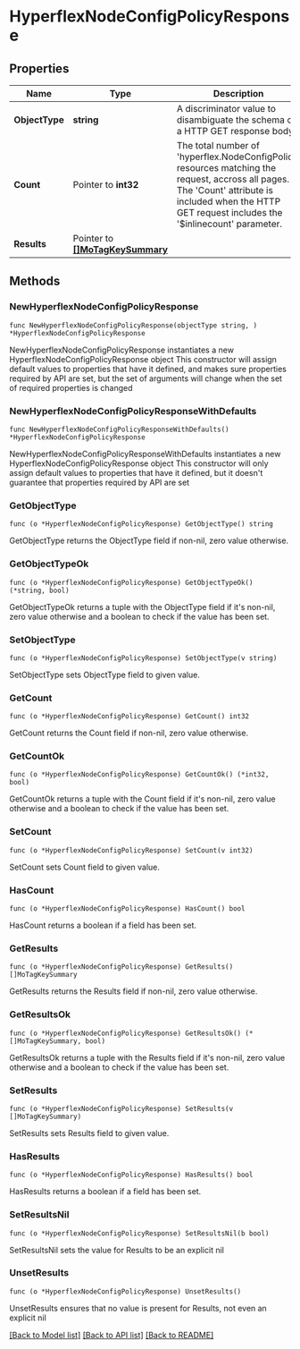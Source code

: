 # HyperflexNodeConfigPolicyResponse

## Properties

Name | Type | Description | Notes
------------ | ------------- | ------------- | -------------
**ObjectType** | **string** | A discriminator value to disambiguate the schema of a HTTP GET response body. | 
**Count** | Pointer to **int32** | The total number of &#39;hyperflex.NodeConfigPolicy&#39; resources matching the request, accross all pages. The &#39;Count&#39; attribute is included when the HTTP GET request includes the &#39;$inlinecount&#39; parameter. | [optional] 
**Results** | Pointer to [**[]MoTagKeySummary**](MoTagKeySummary.md) |  | [optional] 

## Methods

### NewHyperflexNodeConfigPolicyResponse

`func NewHyperflexNodeConfigPolicyResponse(objectType string, ) *HyperflexNodeConfigPolicyResponse`

NewHyperflexNodeConfigPolicyResponse instantiates a new HyperflexNodeConfigPolicyResponse object
This constructor will assign default values to properties that have it defined,
and makes sure properties required by API are set, but the set of arguments
will change when the set of required properties is changed

### NewHyperflexNodeConfigPolicyResponseWithDefaults

`func NewHyperflexNodeConfigPolicyResponseWithDefaults() *HyperflexNodeConfigPolicyResponse`

NewHyperflexNodeConfigPolicyResponseWithDefaults instantiates a new HyperflexNodeConfigPolicyResponse object
This constructor will only assign default values to properties that have it defined,
but it doesn't guarantee that properties required by API are set

### GetObjectType

`func (o *HyperflexNodeConfigPolicyResponse) GetObjectType() string`

GetObjectType returns the ObjectType field if non-nil, zero value otherwise.

### GetObjectTypeOk

`func (o *HyperflexNodeConfigPolicyResponse) GetObjectTypeOk() (*string, bool)`

GetObjectTypeOk returns a tuple with the ObjectType field if it's non-nil, zero value otherwise
and a boolean to check if the value has been set.

### SetObjectType

`func (o *HyperflexNodeConfigPolicyResponse) SetObjectType(v string)`

SetObjectType sets ObjectType field to given value.


### GetCount

`func (o *HyperflexNodeConfigPolicyResponse) GetCount() int32`

GetCount returns the Count field if non-nil, zero value otherwise.

### GetCountOk

`func (o *HyperflexNodeConfigPolicyResponse) GetCountOk() (*int32, bool)`

GetCountOk returns a tuple with the Count field if it's non-nil, zero value otherwise
and a boolean to check if the value has been set.

### SetCount

`func (o *HyperflexNodeConfigPolicyResponse) SetCount(v int32)`

SetCount sets Count field to given value.

### HasCount

`func (o *HyperflexNodeConfigPolicyResponse) HasCount() bool`

HasCount returns a boolean if a field has been set.

### GetResults

`func (o *HyperflexNodeConfigPolicyResponse) GetResults() []MoTagKeySummary`

GetResults returns the Results field if non-nil, zero value otherwise.

### GetResultsOk

`func (o *HyperflexNodeConfigPolicyResponse) GetResultsOk() (*[]MoTagKeySummary, bool)`

GetResultsOk returns a tuple with the Results field if it's non-nil, zero value otherwise
and a boolean to check if the value has been set.

### SetResults

`func (o *HyperflexNodeConfigPolicyResponse) SetResults(v []MoTagKeySummary)`

SetResults sets Results field to given value.

### HasResults

`func (o *HyperflexNodeConfigPolicyResponse) HasResults() bool`

HasResults returns a boolean if a field has been set.

### SetResultsNil

`func (o *HyperflexNodeConfigPolicyResponse) SetResultsNil(b bool)`

 SetResultsNil sets the value for Results to be an explicit nil

### UnsetResults
`func (o *HyperflexNodeConfigPolicyResponse) UnsetResults()`

UnsetResults ensures that no value is present for Results, not even an explicit nil

[[Back to Model list]](../README.md#documentation-for-models) [[Back to API list]](../README.md#documentation-for-api-endpoints) [[Back to README]](../README.md)


